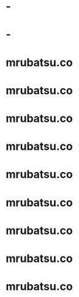 # -
# -
# mrubatsu.co
# mrubatsu.co
# mrubatsu.co
# mrubatsu.co
# mrubatsu.co
# mrubatsu.co
# mrubatsu.co
# mrubatsu.co

# mrubatsu.co
